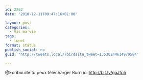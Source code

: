 ```yaml
---
id: 2262
date: '2010-12-11T09:47:16+01:00'

layout: post
categories:
  - Vis ma vie
tags:
  - tweet
format: status
publish_social: no
guid: 'http://tweets.local/?birdsite_tweet=13530244614979584'

---
```


@Ecribouille tu peux télécharger Burn ici http://bit.ly/gaJfph